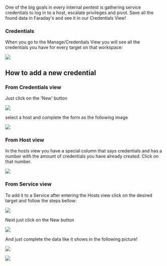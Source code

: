One of the big goals in every internal pentest is gathering service credentials to log in to a host, escalate privileges and pivot. Save all the found data in Faraday's  and see it in our Credentials View!

### Credentials
When you go to the Manage/Credentials View you will see all the credentials you have for every target on that workspace:

![](https://raw.githubusercontent.com/wiki/infobyte/faraday/images/credentials/general_view.png)

## How to add a new credential
### From Credentials view
Just click on the 'New' button

![](https://raw.githubusercontent.com/wiki/infobyte/faraday/images/credentials/new_credential_list.png)

select a host and complete the form as the following image

![](https://raw.githubusercontent.com/wiki/infobyte/faraday/images/credentials/new_credential_from_credential.png)

### From Host view
In the hosts view you have a special column that says credentials and has a number with the amount of credentials you have already created. Click on that number.

![](https://raw.githubusercontent.com/wiki/infobyte/faraday/images/hosts&services/hosts_view.png)

### From Service view
To add it to a Service after entering the Hosts view click on the desired target and follow the steps bellow:

![](https://raw.githubusercontent.com/wiki/infobyte/faraday/images/credentials/select_service.png)

Next just click on the New button 

![](https://raw.githubusercontent.com/wiki/infobyte/faraday/images/credentials/new_credential_list.png)

And just complete the data like it shows in the following picture!

![](https://raw.githubusercontent.com/wiki/infobyte/faraday/images/credentials/new_credential_modal.png)

![](https://raw.githubusercontent.com/wiki/infobyte/faraday/images/credentials/list_new_credential.png)
